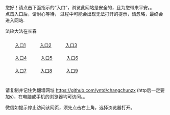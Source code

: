 您好！请点击下面指示的“入口”，浏览此网站是安全的，且为您带来平安。。 <br/>
点击入口后，请耐心等待， 过程中可能会出现无法打开的提示，请忽略，最终会进入网站. </br>

法轮大法在长春<br/>
<div style="padding:10px"><a style="margin:20px" target="_blank" href="https://d3dgza8silo0p7.cloudfront.net/2Qpsp?jmcol" id="ccLink1" rel="nofollow">入口1</a> <a target="_blank" style="margin:20px" href="https://d2but1zj7aa41e.cloudfront.net/2Qpsp?jkglmwod" id="ccLink2" rel="nofollow">入口2</a> <a style="margin:20px" target="_blank" href="https://d1rlu7v55zk73m.cloudfront.net/2Qpsp?dknznnxy" id="ccLink3" rel="nofollow">入口3</a></div>

<div style="padding:10px" ><a style="margin:20px" target="_blank" href="https://d3dgza8silo0p7.cloudfront.net/2Qpsp?jmcol" id="ccLink4" rel="nofollow">入口4</a> <a style="margin:20px" href="https://d2but1zj7aa41e.cloudfront.net/2Qpsp?jkglmwod" target="_blank" id="ccLink5" rel="nofollow">入口5</a> <a style="margin:20px" href="https://d1rlu7v55zk73m.cloudfront.net/2Qpsp?dknznnxy" target="_blank" id="ccLink6" rel="nofollow">入口6</a></div>

<div style="padding:10px"><a style="margin:20px" target="_blank" href="https://d3dgza8silo0p7.cloudfront.net/2Qpsp?jmcol" id="ccLink7" rel="nofollow">入口7</a> <a style="margin:20px" href="https://d2but1zj7aa41e.cloudfront.net/2Qpsp?jkglmwod" target="_blank" id="ccLink8" rel="nofollow">入口8</a> <a style="margin:20px" target="_blank" href="https://d1rlu7v55zk73m.cloudfront.net/2Qpsp?dknznnxy" id="ccLink9" rel="nofollow">入口9</a></div>

<br/>



请复制并记住免翻墙网址 https://github.com/yntd/changchunzx (http后一定要加s)，在电脑或手机的浏览器均可访问。。<br/>

微信如提示停止访问该网页，须先点击右上角，选择浏览器打开。
